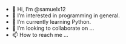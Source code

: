 - 👋 Hi, I’m @samuelx12
- 👀 I’m interested in programming in general.
- 🌱 I’m currently learning Python.
- 💞️ I’m looking to collaborate on ...
- 📫 How to reach me ...

<!---
samuelx12/samuelx12 is a ✨ special ✨ repository because its `README.md` (this file) appears on your GitHub profile.
You can click the Preview link to take a look at your changes.
--->
